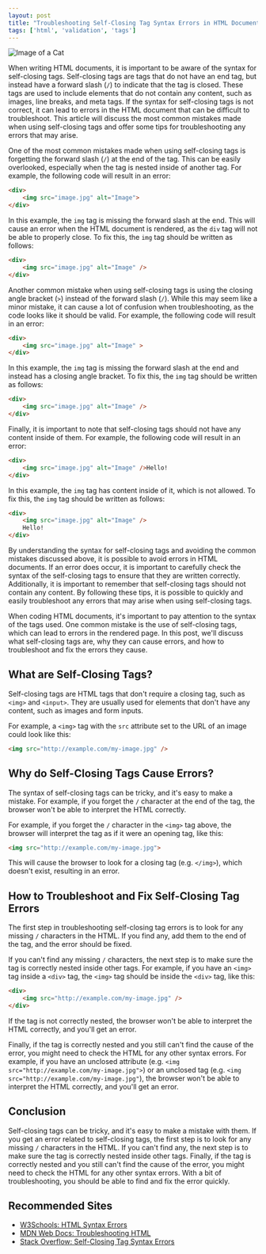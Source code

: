 ```yaml
---
layout: post
title: "Troubleshooting Self-Closing Tag Syntax Errors in HTML Documents"
tags: ['html', 'validation', 'tags']
---
```


![Image of a Cat](http://source.unsplash.com/1600x900/?cat)

When writing HTML documents, it is important to be aware of the syntax for self-closing tags. Self-closing tags are tags that do not have an end tag, but instead have a forward slash (`/`) to indicate that the tag is closed. These tags are used to include elements that do not contain any content, such as images, line breaks, and meta tags. If the syntax for self-closing tags is not correct, it can lead to errors in the HTML document that can be difficult to troubleshoot. This article will discuss the most common mistakes made when using self-closing tags and offer some tips for troubleshooting any errors that may arise.

One of the most common mistakes made when using self-closing tags is forgetting the forward slash (`/`) at the end of the tag. This can be easily overlooked, especially when the tag is nested inside of another tag. For example, the following code will result in an error:

```html
<div>
    <img src="image.jpg" alt="Image">
</div>
```

In this example, the `img` tag is missing the forward slash at the end. This will cause an error when the HTML document is rendered, as the `div` tag will not be able to properly close. To fix this, the `img` tag should be written as follows:

```html
<div>
    <img src="image.jpg" alt="Image" />
</div>
```

Another common mistake when using self-closing tags is using the closing angle bracket (`>`) instead of the forward slash (`/`). While this may seem like a minor mistake, it can cause a lot of confusion when troubleshooting, as the code looks like it should be valid. For example, the following code will result in an error:

```html
<div>
    <img src="image.jpg" alt="Image" >
</div>
```

In this example, the `img` tag is missing the forward slash at the end and instead has a closing angle bracket. To fix this, the `img` tag should be written as follows:

```html
<div>
    <img src="image.jpg" alt="Image" />
</div>
```

Finally, it is important to note that self-closing tags should not have any content inside of them. For example, the following code will result in an error:

```html
<div>
    <img src="image.jpg" alt="Image" />Hello!
</div>
```

In this example, the `img` tag has content inside of it, which is not allowed. To fix this, the `img` tag should be written as follows:

```html
<div>
    <img src="image.jpg" alt="Image" />
    Hello!
</div>
```

By understanding the syntax for self-closing tags and avoiding the common mistakes discussed above, it is possible to avoid errors in HTML documents. If an error does occur, it is important to carefully check the syntax of the self-closing tags to ensure that they are written correctly. Additionally, it is important to remember that self-closing tags should not contain any content. By following these tips, it is possible to quickly and easily troubleshoot any errors that may arise when using self-closing tags.

When coding HTML documents, it's important to pay attention to the syntax of the tags used. One common mistake is the use of self-closing tags, which can lead to errors in the rendered page. In this post, we'll discuss what self-closing tags are, why they can cause errors, and how to troubleshoot and fix the errors they cause. 

## What are Self-Closing Tags?

Self-closing tags are HTML tags that don't require a closing tag, such as `<img>` and `<input>`. They are usually used for elements that don't have any content, such as images and form inputs. 

For example, a `<img>` tag with the `src` attribute set to the URL of an image could look like this: 

```html
<img src="http://example.com/my-image.jpg" />
```

## Why do Self-Closing Tags Cause Errors?

The syntax of self-closing tags can be tricky, and it's easy to make a mistake. For example, if you forget the `/` character at the end of the tag, the browser won't be able to interpret the HTML correctly. 

For example, if you forget the `/` character in the `<img>` tag above, the browser will interpret the tag as if it were an opening tag, like this: 

```html
<img src="http://example.com/my-image.jpg">
```

This will cause the browser to look for a closing tag (e.g. `</img>`), which doesn't exist, resulting in an error. 

## How to Troubleshoot and Fix Self-Closing Tag Errors

The first step in troubleshooting self-closing tag errors is to look for any missing `/` characters in the HTML. If you find any, add them to the end of the tag, and the error should be fixed. 

If you can't find any missing `/` characters, the next step is to make sure the tag is correctly nested inside other tags. For example, if you have an `<img>` tag inside a `<div>` tag, the `<img>` tag should be inside the `<div>` tag, like this: 

```html
<div>
    <img src="http://example.com/my-image.jpg" />
</div>
```

If the tag is not correctly nested, the browser won't be able to interpret the HTML correctly, and you'll get an error. 

Finally, if the tag is correctly nested and you still can't find the cause of the error, you might need to check the HTML for any other syntax errors. For example, if you have an unclosed attribute (e.g. `<img src="http://example.com/my-image.jpg">`) or an unclosed tag (e.g. `<img src="http://example.com/my-image.jpg"`), the browser won't be able to interpret the HTML correctly, and you'll get an error. 

## Conclusion

Self-closing tags can be tricky, and it's easy to make a mistake with them. If you get an error related to self-closing tags, the first step is to look for any missing `/` characters in the HTML. If you can't find any, the next step is to make sure the tag is correctly nested inside other tags. Finally, if the tag is correctly nested and you still can't find the cause of the error, you might need to check the HTML for any other syntax errors. With a bit of troubleshooting, you should be able to find and fix the error quickly.
## Recommended Sites
- [W3Schools: HTML Syntax Errors](https://www.w3schools.com/html/html_syntax.asp)
- [MDN Web Docs: Troubleshooting HTML](https://developer.mozilla.org/en-US/docs/Learn/HTML/Introduction_to_HTML/Troubleshooting)
- [Stack Overflow: Self-Closing Tag Syntax Errors](https://stackoverflow.com/questions/15228086/self-closing-tag-syntax-errors-in-html-documents)